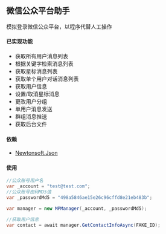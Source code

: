 微信公众平台助手
--------
模拟登录微信公众平台，以程序代替人工操作

#### 已实现功能
*   获取所有用户消息列表
*   根据关键字检索消息列表
*   获取星标消息列表
*   获取单个用户对话消息列表
*   获取用户信息
*   设置/取消星标消息
*   更改用户分组
*   单用户消息发送
*   群组消息推送
*   获取后台文件

#### 依赖
*   [Newtonsoft.Json](https://www.nuget.org/packages/Newtonsoft.Json)

#### 使用
```csharp
//公众账号用户名
var _account = "test@test.com";
//公众账号密码MD5值
var _passwordMd5 = "498a5846ae15e26c96cffd8e21eb483b";

var manager = new MPManager(_account, _passwordMd5);

//获取用户信息
var contact = await manager.GetContactInfoAsync(FAKE_ID);
```
